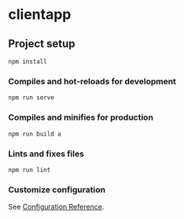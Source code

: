 # clientapp

## Project setup
```
npm install
```

### Compiles and hot-reloads for development
```
npm run serve
```

### Compiles and minifies for production
```
npm run build a
```

### Lints and fixes files
```
npm run lint
```

### Customize configuration
See [Configuration Reference](https://cli.vuejs.org/config/).
